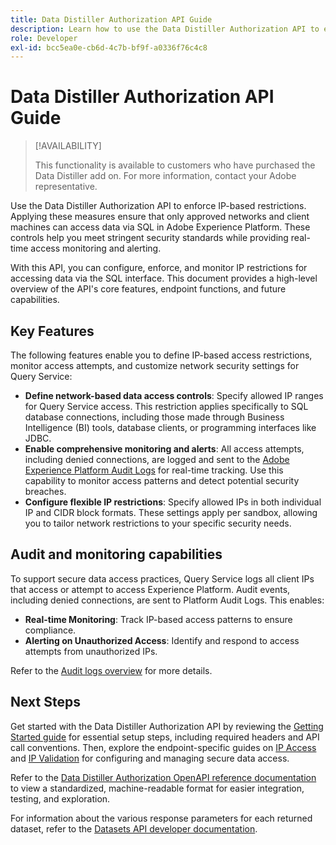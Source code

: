 ```yaml
---
title: Data Distiller Authorization API Guide
description: Learn how to use the Data Distiller Authorization API to enforce network-based IP restrictions for secure connections through SQL. Use this API to enhance data access control for your Adobe Experience Platform data.
role: Developer
exl-id: bcc5ea0e-cb6d-4c7b-bf9f-a0336f76c4c8
---
```

# Data Distiller Authorization API Guide

>[!AVAILABILITY]
>
>This functionality is available to customers who have purchased the Data Distiller add on. For more information, contact your Adobe representative.

Use the Data Distiller Authorization API to enforce IP-based restrictions. Applying these measures ensure that only approved networks and client machines can access data via SQL in Adobe Experience Platform. These controls help you meet stringent security standards while providing real-time access monitoring and alerting.

With this API, you can configure, enforce, and monitor IP restrictions for accessing data via the SQL interface. This document provides a high-level overview of the API's core features, endpoint functions, and future capabilities.

## Key Features

The following features enable you to define IP-based access restrictions, monitor access attempts, and customize network security settings for Query Service:

- **Define network-based data access controls**: Specify allowed IP ranges for Query Service access. This restriction applies specifically to SQL database connections, including those made through Business Intelligence (BI) tools, database clients, or programming interfaces like JDBC.
- **Enable comprehensive monitoring and alerts**: All access attempts, including denied connections, are logged and sent to the [Adobe Experience Platform Audit Logs](../../landing/governance-privacy-security/audit-logs/overview.md) for real-time tracking. Use this capability to monitor access patterns and detect potential security breaches.
- **Configure flexible IP restrictions**: Specify allowed IPs in both individual IP and CIDR block formats. These settings apply per sandbox, allowing you to tailor network restrictions to your specific security needs.

## Audit and monitoring capabilities

To support secure data access practices, Query Service logs all client IPs that access or attempt to access Experience Platform. Audit events, including denied connections, are sent to Platform Audit Logs. This enables:
   
- **Real-time Monitoring**: Track IP-based access patterns to ensure compliance.
- **Alerting on Unauthorized Access**: Identify and respond to access attempts from unauthorized IPs.

Refer to the [Audit logs overview](../../landing/governance-privacy-security/audit-logs/overview.md) for more details.

## Next Steps

Get started with the Data Distiller Authorization API by reviewing the [Getting Started guide](./getting-started.md) for essential setup steps, including required headers and API call conventions. Then, explore the endpoint-specific guides on [IP Access](./ip-access.md) and [IP Validation](./validate.md) for configuring and managing secure data access.

Refer to the [Data Distiller Authorization OpenAPI reference documentation](https://developer.adobe.com/experience-platform-apis/references/data-distiller-auth/) to view a standardized, machine-readable format for easier integration, testing, and exploration.

For information about the various response parameters for each returned dataset, refer to the [Datasets API developer documentation](https://developer.adobe.com/experience-platform-apis/references/catalog/#tag/Datasets/operation/listDatasets).
